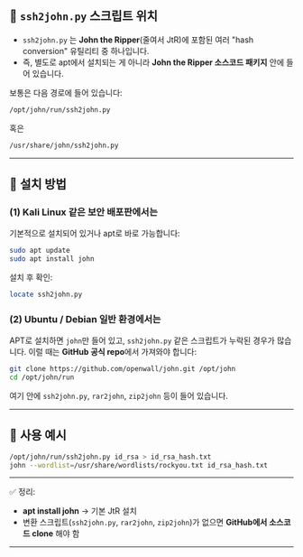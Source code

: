 ## 🔹 `ssh2john.py` 스크립트 위치

- `ssh2john.py` 는 **John the Ripper**(줄여서 JtR)에 포함된 여러 "hash conversion" 유틸리티 중 하나입니다.
- 즉, 별도로 apt에서 설치되는 게 아니라 **John the Ripper 소스코드 패키지** 안에 들어 있습니다.

보통은 다음 경로에 들어 있습니다:

```bash
/opt/john/run/ssh2john.py
```

혹은

```bash
/usr/share/john/ssh2john.py
```

---

## 🔹 설치 방법

### (1) Kali Linux 같은 보안 배포판에서는

기본적으로 설치되어 있거나 apt로 바로 가능합니다:

```bash
sudo apt update
sudo apt install john
```

설치 후 확인:

```bash
locate ssh2john.py
```

### (2) Ubuntu / Debian 일반 환경에서는

APT로 설치하면 `john`만 들어 있고, `ssh2john.py` 같은 스크립트가 누락된 경우가 많습니다.
이럴 때는 **GitHub 공식 repo**에서 가져와야 합니다:

```bash
git clone https://github.com/openwall/john.git /opt/john
cd /opt/john/run
```

여기 안에 `ssh2john.py`, `rar2john`, `zip2john` 등이 들어 있습니다.

---

## 🔹 사용 예시

```bash
/opt/john/run/ssh2john.py id_rsa > id_rsa_hash.txt
john --wordlist=/usr/share/wordlists/rockyou.txt id_rsa_hash.txt
```

---

✅ 정리:

- **apt install john** → 기본 JtR 설치
- 변환 스크립트(`ssh2john.py`, `rar2john`, `zip2john`)가 없으면 **GitHub에서 소스코드 clone** 해야 함

---
